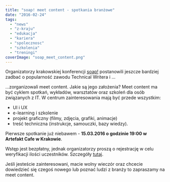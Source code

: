 ```yaml
---
title: "soap! meet content - spotkania branżowe"
date: "2016-02-24"
tags:
  - "news"
  - "z-kraju"
  - "edukacja"
  - "kariera"
  - "spolecznosc"
  - "szkolenia"
  - "treningi"
coverImage: "soap_meet_content.png"
---
```


Organizatorzy krakowskiej konferencji [soap!](http://soapconf.com/) postanowili
jeszcze bardziej zadbać o popularność zawodu Technical Writera i ...

...zorganizowali meet content. Jakie są jego założenia? Meet content ma
być cyklem spotkań, wykładów, warsztatów oraz szkoleń dla osób związanych z IT.
W centrum zainteresowania mają być przede wszystkim:

- UI i UX
- e-learning i szkolenie
- projekt graficzny (filmy, zdjęcia, grafiki, animacje)
- treść techniczna (instrukcje, samouczki, bazy wiedzy).

Pierwsze spotkanie już niebawem - **15.03.2016 o godzinie 19:00 w Artefakt Cafe
w Krakowie**.

Wstęp jest bezpłatny, jednak organizatorzy proszą o rejestrację w celu
weryfikacji ilości uczestników. Szczegóły
[tutaj](http://soapconf.com/meet-content/).

Jeśli jesteście zainteresowani, macie wolny wieczór oraz chcecie dowiedzieć się
czegoś nowego lub poznać ludzi z branży to zapraszamy na meet content.
